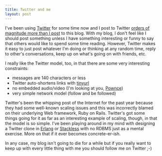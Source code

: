 ```yaml
--- 
title: Twitter and me
layout: post
---
```

I've been using [Twitter](http://twitter.com) for some time now and I post to Twitter [orders of magnitude more than I post](http://tweetstats.com/graphs/codeslinger) to this blog. With my blog, I don't feel like I should post something unless I have something interesting or funny to say that others would like to spend some time reading. However, Twitter makes it easy to just post whatever I'm doing or thinking at any random time, reply to other's conversations, keep up on what's going on with friends, etc.

I really like the Twitter model, too, in that there are some very interesting constraints:

 * messages are 140 characters or less
 * Twitter auto-shortens links with [tinyurl](http://tinyurl.com)
 * no embedded audio/video (I'm looking at you, [Pownce](http://pownce.com))
 * very simple network model (follow and be followed)

Twitter's been the whipping post of the Internet for the past year because they had some well-known scaling issues and this was incorrectly blamed on their underlying Web framework, Ruby on Rails. Twitter's got some things going for it as far as an interesting example of scaling, though, in that the model is so simple. I've been playing around in my mind with designing a Twitter clone in [Erlang](http://erlang.org) or [Stackless](http://stackless.com) with no RDBMS just as a mental exercise. More on that if it ever becomes concrete-er-ish.

In any case, my blog isn't going to die for a while but if you really want to keep up with every little thing with me you should follow me on Twitter ;-)
